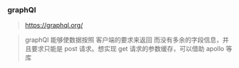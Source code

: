 ### graphQl

> https://graphql.org/

> graphQl 能够使数据按照 客户端的要求来返回 而没有多余的字段信息，并且要求只能是 post 请求。想实现 get 请求的参数缓存，可以借助 apollo 等库
